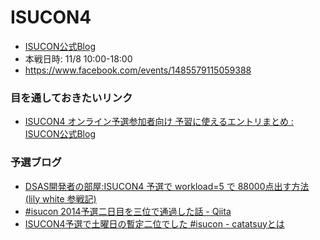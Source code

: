 ISUCON4
=======

- [ISUCON公式Blog](http://isucon.net/)
- 本戦日時: 11/8 10:00-18:00
- https://www.facebook.com/events/1485579115059388


### 目を通しておきたいリンク

- [ISUCON4 オンライン予選参加者向け 予習に使えるエントリまとめ : ISUCON公式Blog](http://isucon.net/archives/40403113.html)


### 予選ブログ

- [DSAS開発者の部屋:ISUCON4 予選で workload=5 で 88000点出す方法 (lily white 参戦記)](http://dsas.blog.klab.org/archives/52171878.html)
- [#isucon 2014予選二日目を三位で通過した話 - Qiita](http://qiita.com/y_matsuwitter/items/f7cf7a1b3d6729d02911)
- [ISUCON4予選で土曜日の暫定二位でした #isucon - catatsuyとは](http://catatsuy.hateblo.jp/entry/2014/09/30/000706)
